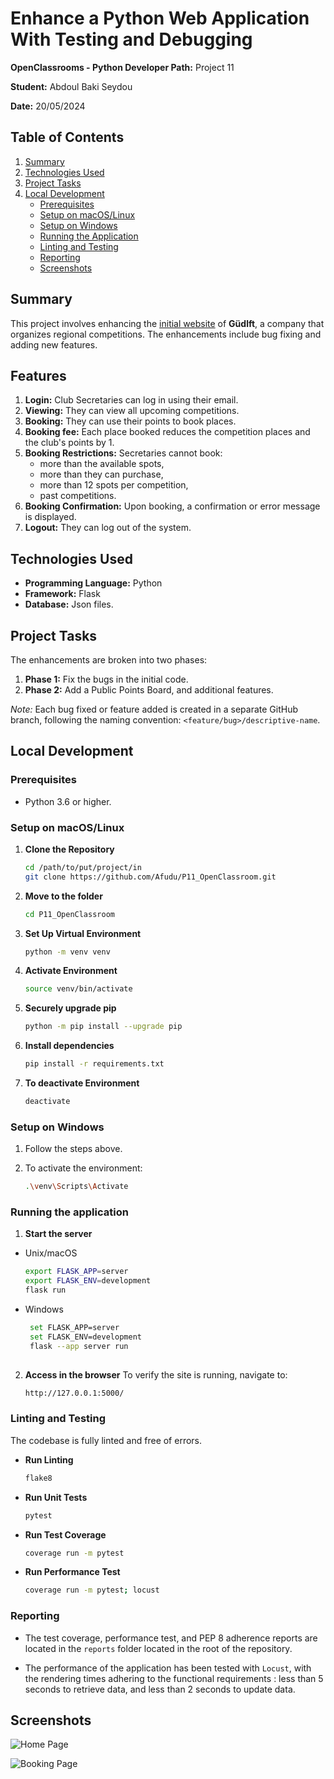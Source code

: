 # Enhance a Python Web Application With Testing and Debugging

**OpenClassrooms - Python Developer Path:** Project 11

**Student:** Abdoul Baki Seydou

**Date:** 20/05/2024 

## Table of Contents
1. [Summary](#summary)
2. [Technologies Used](#technologies-used)
3. [Project Tasks](#project-tasks)
4. [Local Development](#local-development)
   - [Prerequisites](#prerequisites)
   - [Setup on macOS/Linux](#setup-on-macoslinux)
   - [Setup on Windows](#setup-on-windows)
   - [Running the Application](#running-the-application)
   - [Linting and Testing](#linting-and-testing)
   - [Reporting](#reporting)
   - [Screenshots](#screenshots)

## Summary
This project involves enhancing the [initial website](https://github.com/OpenClassrooms-Student-Center/Python_Testing/) 
of **Güdlft**, a company that organizes regional competitions.
The enhancements include bug fixing and adding new features.

## Features
1. **Login:** Club Secretaries can log in using their email.
2. **Viewing:** They can view all upcoming competitions.
3. **Booking:** They can use their points to book places.
4. **Booking fee:** Each place booked reduces the competition places and the club's points by 1.
5. **Booking Restrictions:** Secretaries cannot book: 
    - more than the available spots, 
    - more than they can purchase, 
    - more than 12 spots per competition, 
    - past competitions.
6. **Booking Confirmation:** Upon booking, a confirmation or error message is displayed.
7. **Logout:** They can log out of the system.

## Technologies Used
- **Programming Language:** Python  
- **Framework:** Flask  
- **Database:** Json files.

## Project Tasks
The enhancements are broken into two phases:
1. **Phase 1:** Fix the bugs in the initial code.
2. **Phase 2:** Add a Public Points Board, and additional features.

*Note:* Each bug fixed or feature added is created in a separate GitHub branch, following the naming convention:
````<feature/bug>/descriptive-name````.

## Local Development

### Prerequisites
- Python 3.6 or higher.

### Setup on macOS/Linux

1. **Clone the Repository**
   ```bash
   cd /path/to/put/project/in
   git clone https://github.com/Afudu/P11_OpenClassroom.git

2. **Move to the folder**
   ```bash
   cd P11_OpenClassroom

3. **Set Up Virtual Environment**
   ```bash
   python -m venv venv
   
4. **Activate Environment**
   ```bash
   source venv/bin/activate 

5. **Securely upgrade pip**
   ```bash
   python -m pip install --upgrade pip 

6. **Install dependencies**
   ```bash
   pip install -r requirements.txt
   
7. **To deactivate Environment**
   ```bash
   deactivate

### Setup on Windows

1. Follow the steps above.

2. To activate the environment:
   ```bash
   .\venv\Scripts\Activate

### Running the application

1. **Start the server**
  * Unix/macOS
    ```bash
    export FLASK_APP=server
    export FLASK_ENV=development
    flask run

  * Windows
    ```bash
     set FLASK_APP=server
     set FLASK_ENV=development
     flask --app server run
   
2. **Access in the browser**
   To verify the site is running, navigate to:
   ```bash
   http://127.0.0.1:5000/

### Linting and Testing
The codebase is fully linted and free of errors.

- **Run Linting**
  ```bash
  flake8

- **Run Unit Tests**
  ```bash
  pytest

- **Run Test Coverage**
  ```bash
  coverage run -m pytest
  
- **Run Performance Test**
  ```bash
  coverage run -m pytest; locust

### Reporting
- The test coverage, performance test, and PEP 8 adherence reports are located in the ```reports``` folder located in the root 
of the repository.

- The performance of the application has been tested with ```Locust```, with the rendering times adhering
to the functional requirements : less than 5 seconds to retrieve data, and less than 2 seconds to update data.

## Screenshots

![Home Page](screenshots/home_page.png "Home Page")

![Booking Page](screenshots/booking_page.png "Booking Page")